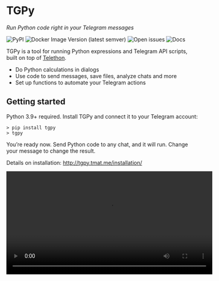 # TGPy

_Run Python code right in your Telegram messages_

![PyPI](https://img.shields.io/pypi/v/tgpy)
![Docker Image Version (latest semver)](https://img.shields.io/docker/v/tgpy/tgpy?label=docker&sort=semver)
![Open issues](https://img.shields.io/github/issues-raw/tm-a-t/TGPy)
![Docs](https://img.shields.io/website?label=docs&url=https%3A%2F%2Ftgpy.tmat.me)
<!-- ![PyPI - Downloads](https://img.shields.io/pypi/dm/tgpy) -->

TGPy is a tool for running Python expressions and Telegram API scripts, built on top of [Telethon](https://github.com/LonamiWebs/Telethon).

- Do Python calculations in dialogs
- Use code to send messages, save files, analyze chats and more
- Set up functions to automate your Telegram actions

## Getting started

Python 3.9+ required. Install TGPy and connect it to your Telegram account:

```shell
> pip install tgpy
> tgpy
```

You’re ready now. Send Python code to any chat, and it will run. Change your message to change the result.

Details on installation: http://tgpy.tmat.me/installation/

<video src="readme_assets/video_example.mp4" width="540">

## New TGPy docs

**[Basics Guide:](http://tgpy.tmat.me/basics/code/)** All you need to know to start using TGPy.

**[Extensibility Guide:](http://tgpy.tmat.me/extensibility/context/)** Special features for advanced usage.

**[Reference:](http://tgpy.tmat.me/reference/builtins/)** List of TGPy objects and settings.

## Inspiration

TGPy is inspired by [FTG](https://gitlab.com/friendly-telegram/friendly-telegram) and similar userbots. However, the key concept is different: TGPy is totally based on usage of code in Telegram rather than plugging extra modules. This leads both to convenience of single-use scripts and reusage flexibility.

## Credits

TGPy is built on [Telethon](https://github.com/LonamiWebs/Telethon), which allows to integrate Telegram features in Python code.

Basic code transformation (such as auto-return of values) is based on [meval](https://github.com/penn5/meval).

## License

This project is licensed under the terms of the MIT license.
